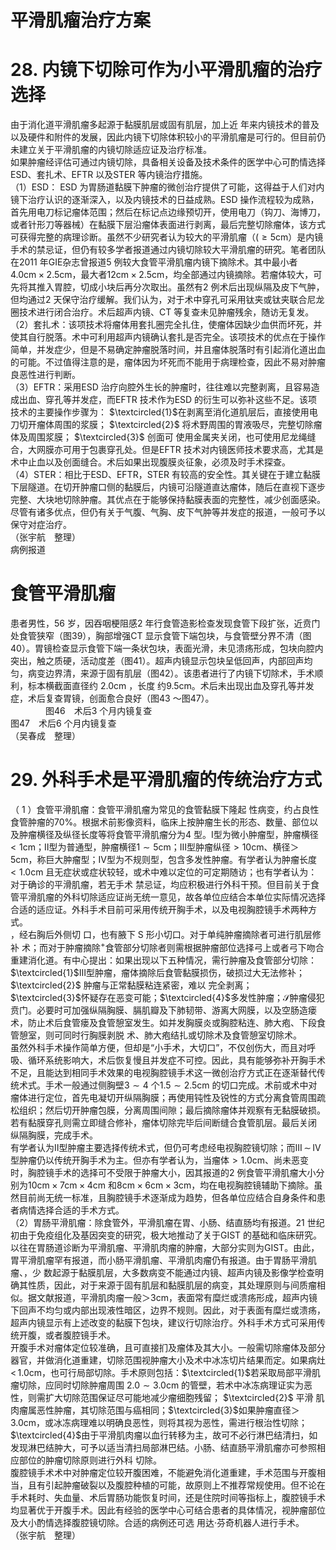 # 平滑肌瘤治疗方案  
# 28. 内镜下切除可作为小平滑肌瘤的治疗选择  
由于消化道平滑肌瘤多起源于黏膜肌层或固有肌层，加上近 年来内镜技术的普及以及硬件和附件的发展，因此内镜下切除体积较小的平滑肌瘤是可行的。但目前仍未建立关于平滑肌瘤的内镜切除适应证及治疗标准。  
如果肿瘤经评估可通过内镜切除，具备相关设备及技术条件的医学中心可酌情选择ESD、套扎术、EFTR 以及STER 等内镜治疗措施。  
（1）ESD： ESD 为胃肠道黏膜下肿瘤的微创治疗提供了可能，这得益于人们对内镜下治疗认识的逐渐深入，以及内镜技术的日益成熟。ESD 操作流程较为成熟，首先用电刀标记瘤体范围；然后在标记点边缘预切开，使用电刀（钩刀、海博刀，或者针形刀等器械）在黏膜下层沿瘤体表面进行剥离，最后完整切除瘤体，该方式可获得完整的病理诊断。虽然不少研究者认为较大的平滑肌瘤（$(\geqslant5\mathrm{cm}$）是内镜手术的禁忌证，但仍有较多学者报道通过内镜切除较大平滑肌瘤的研究。笔者团队在2011 年GIE杂志曾报道5 例较大食管平滑肌瘤内镜下摘除术。其中最小者$4.0\mathrm{cm}\times2.5\mathrm{cm}$，最大者$12\mathrm{cm}\times2.5\mathrm{cm}$，均全部通过内镜摘除。若瘤体较大，可先将其推入胃腔，切成小块后再分次取出。虽然有2 例术后出现纵隔及皮下气肿，但均通过2 天保守治疗缓解。我们认为，对于术中穿孔可采用钛夹或钛夹联合尼龙圈技术进行闭合治疗。术后超声内镜、CT 等复查未见肿瘤残余，随访无复发。  
（2）套扎术：该项技术将瘤体用套扎圈完全扎住，使瘤体因缺少血供而坏死，并使其自行脱落。术中可利用超声内镜确认套扎是否完全。该项技术的优点在于操作简单，并发症少，但是不易确定肿瘤脱落时间，并且瘤体脱落时有引起消化道出血的可能。不过值得注意的是，瘤体因为坏死而不能用于病理检查，因此不易对肿瘤良恶性进行判断。  
（3）EFTR：采用ESD 治疗向腔外生长的肿瘤时，往往难以完整剥离，且容易造成出血、穿孔等并发症，而EFTR 技术作为ESD 的衍生可以弥补这些不足。该项技术的主要操作步骤为： 
$\textcircled{1}$在剥离至消化道肌层后，直接使用电刀切开瘤体周围的浆膜；
$\textcircled{2}$ 将术野周围的胃液吸尽，完整切除瘤体及周围浆膜； $\textcircled{3}$ 创面可 使用金属夹关闭，也可使用尼龙绳缝合，大网膜亦可用于包裹穿孔处。但是EFTR 技术对内镜医师技术要求高，尤其是术中止血以及创面缝合。术后如果出现腹膜炎征象，必须及时手术探查。  
（4）STER：相比于ESD、EFTR，STER 有较高的安全性。其关键在于建立黏膜下层隧道。在切开肿瘤口侧的黏膜后，内镜可沿隧道直达瘤体，随后在直视下逐步完整、大块地切除肿瘤。其优点在于能够保持黏膜表面的完整性，减少创面感染。尽管有诸多优点，但仍有关于气腹、气胸、皮下气肿等并发症的报道，一般可予以保守对症治疗。  
（张宇航　整理）  
病例报道  
# 食管平滑肌瘤  
患者男性，56 岁，因吞咽梗阻感2 年行食管造影检查发现食管下段扩张，近贲门处食管狭窄（图39），胸部增强CT 显示食管下端包块，与食管壁分界不清（图40）。胃镜检查显示食管下端一条状包块，表面光滑，未见溃疡形成，包块向腔内突出，触之质硬，活动度差（图41）。超声内镜显示包块呈低回声，内部回声均匀，病变边界清，来源于固有肌层（图42）。该患者进行了内镜下切除术，手术顺利，标本横截面直径约 $2.0\mathrm{cm}$ ，长度 约$9.5\mathrm{cm}$。术后未出现出血及穿孔等并发症，术后复查胃镜，创面愈合良好（图43 ～图47）。  
　　　　图46　术后3 个月内镜复查  
 图47　术后6 个月内镜复查  
（吴春成　整理）  
# 29. 外科手术是平滑肌瘤的传统治疗方式  
（ 1 ）食管平滑肌瘤：食管平滑肌瘤为常见的食管黏膜下隆起 性病变，约占良性食管肿瘤的$70\%$。根据术前影像资料，临床上按肿瘤生长的形态、数量、部位以及肿瘤横径及纵径长度等将食管平滑肌瘤分为4 型。Ⅰ型为微小肿瘤型，肿瘤横径$<1\mathrm{cm}$；Ⅱ型为普通型，肿瘤横径$1\sim5\mathrm{cm}$；Ⅲ型肿瘤纵径$>10\mathrm{cm}$、横径＞5cm，称巨大肿瘤型；Ⅳ型为不规则型，包含多发性肿瘤。有学者认为肿瘤长度$<1.0\mathrm{cm}$ 且无症状或症状较轻，或术中难以定位的可定期随访；也有学者认为：对于确诊的平滑肌瘤，若无手术 禁忌证，均应积极进行外科干预。但目前关于食管平滑肌瘤的外科切除适应证尚无统一意见，故各单位应结合本单位实际情况选择合适的适应证。外科手术目前可采用传统开胸手术，以及电视胸腔镜手术两种方式。  
，经右胸后外侧切 口，也有腋下 S  形小切口。对于单纯肿瘤摘除者可进行肌层修补 术；而对于肿瘤摘除$^+$食管部分切除者则需根据肿瘤部位选择弓上或者弓下吻合重建消化道。有中心提出：如果出现以下五种情况，需行肿瘤及食管部分切除：$\textcircled{1}$Ⅲ型肿瘤，瘤体摘除后食管黏膜损伤，破损过大无法修补； $\textcircled{2}$ 肿瘤与正常黏膜粘连紧密，难以 完全剥离；$\textcircled{3}$怀疑存在恶变可能；$\textcircled{4}$多发性肿瘤；$\mathcal{S}$肿瘤侵犯贲门。必要时可加强纵隔胸膜、膈肌瓣及下肺韧带、游离大网膜，以及空肠造瘘术，防止术后食管瘘及食管憩室发生。如并发胸膜炎或胸腔粘连、肺大疱、下段食管憩室，则可同时行胸膜剥脱 术、肺大疱结扎或切除术及食管憩室切除术。  
虽然外科手术操作简单方便，但却是“小手术，大切口”，不仅创伤大，而且对呼吸、循环系统影响大，术后恢复慢且并发症不可控。因此，具有能够弥补开胸手术不足，且能达到相同手术效果的电视胸腔镜手术这一微创治疗方式正在逐渐替代传统术式。手术一般通过侧胸壁$3\sim4$ 个$1.5\sim2.5\mathrm{cm}$ 的切口完成。术前或术中对瘤体进行定位，首先电凝切开纵隔胸膜；再使用钝性及锐性的方式分离食管周围疏松组织；然后切开肿瘤包膜，分离周围间隙；最后摘除瘤体并观察有无黏膜破损。若有黏膜穿孔则需立即缝合修补，瘤体切除完毕后间断缝合食管肌层。最后关闭 纵隔胸膜，完成手术。  
有学者认为Ⅱ型肿瘤主要选择传统术式，但仍可考虑经电视胸腔镜切除；而$\mathrm{III}\,{\sim}\,\mathrm{IV}$型肿瘤仍以传统开胸手术为主。但亦有学者认为，当瘤体$>1.0\mathrm{cm}$、尚未恶变时，胸腔镜手术的选择可不受限于肿瘤大小，因其报道的2 例食管平滑肌瘤大小分别为$10\mathrm{cm}\times7\mathrm{cm}\times4\mathrm{cm}$ 和$8\mathrm{cm}\times6\mathrm{cm}\times3\mathrm{cm}$，均在电视胸腔镜辅助下摘除。虽然目前尚无统一标准，且胸腔镜手术逐渐成为趋势，但各单位应结合自身条件和患者病情选择合适的手术方式。  
（2）胃肠平滑肌瘤：除食管外，平滑肌瘤在胃、小肠、结直肠均有报道。21 世纪初由于免疫组化及基因突变的研究，极大地推动了关于GIST 的基础和临床研究。以往在胃肠道诊断为平滑肌瘤、平滑肌肉瘤的肿瘤，大部分实则为GIST。由此，胃平滑肌瘤罕有报道，而小肠平滑肌瘤、平滑肌肉瘤仍有报道。由于胃肠平滑肌瘤、，少 数起源于黏膜肌层，大多数病变不能通过内镜、超声内镜及影像学检查明确其性质，因此，对于来源于固有肌层和黏膜肌层的病变，其处理原则与间质瘤相似。据文献报道，平滑肌肉瘤一般＞3cm，表面常有糜烂或溃疡形成，超声内镜下回声不均匀或内部出现液性暗区，边界不规则。因此，对于表面有糜烂或溃疡，超声内镜显示有上述改变的黏膜下包块，建议行切除治疗。外科手术方式可采用传统开腹，或者腹腔镜手术。  
开腹手术对瘤体定位较准确，且可直接扪及瘤体及其大小。一般需切除瘤体及部分器官，并做消化道重建，切除范围视肿瘤大小及术中冰冻切片结果而定。如果病灶$<\,1.0\mathrm{cm}$，也可行局部切除。手术原则包括：$\textcircled{1}$若采取局部平滑肌瘤切除，应同时切除肿瘤周围 $2.0\sim3.0\mathrm{cm}$  的管壁，若术中冰冻病理证实为恶 性，则需扩大切除范围保证尽可能地减少瘤细胞残留； $\textcircled{2}$ 平滑 肌肉瘤属恶性肿瘤，其切除范围与癌相同；$\textcircled{3}$如果肿瘤直径＞$3.0\mathrm{cm}$，或冰冻病理难以明确良恶性，则将其视为恶性，需进行根治性切除；$\textcircled{4}$由于平滑肌肉瘤以血行转移为主，故可不必行淋巴结清扫，如发现淋巴结肿大，可予以适当清扫局部淋巴结。小肠、结直肠平滑肌瘤亦可参照相应部位的肿瘤切除原则进行外科 切除。  
腹腔镜手术术中对肿瘤定位较开腹困难，不能避免消化道重建，手术范围与开腹相当，且有引起肿瘤破裂以及腹腔种植的可能，故原则上不推荐常规使用。但不论在手术耗时、失血量、术后胃肠功能恢复时间，还是住院时间等指标上，腹腔镜手术均显著优于开腹手术。因此有经验的医学中心可结合患者的具体情况，视肿瘤部位及大小酌情选择腹腔镜切除。合适的病例还可选 用达·芬奇机器人进行手术。  
（张宇航　整理）  